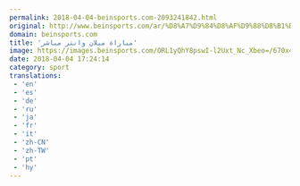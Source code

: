 ```yaml
---
permalink: 2018-04-04-beinsports.com-2093241842.html
original: http://www.beinsports.com/ar/%D8%A7%D9%84%D8%AF%D9%88%D8%B1%D9%8A-%D8%A7%D9%84%D8%A5%D9%8A%D8%B7%D8%A7%D9%84%D9%8A/video/%D9%85%D8%A8%D8%A7%D8%B1%D8%A7%D8%A9-%D9%85%D9%8A%D9%84%D8%A7%D9%86-%D9%88%D8%A7%D9%86%D8%AA%D8%B1-%D9%85%D8%A8%D8%A7%D8%B4%D8%B1/805225
domain: beinsports.com
title: 'مباراة ميلان وانتر مباشر'
image: https://images.beinsports.com/ORL1yQhY8pswI-l2Uxt_Nc_Xbeo=/670x424/smart/filters:watermark(https://assets.beinsports.com/picto-play.png,285,162,0)/1795387-2018-04-04T171657Z_1314291087_RC1562BA6D50_RTRMADP_3_SOCCER-ITALY-MIL-INT.JPG
date: 2018-04-04 17:24:14
category: sport
translations: 
 - 'en'
 - 'es'
 - 'de'
 - 'ru'
 - 'ja'
 - 'fr'
 - 'it'
 - 'zh-CN'
 - 'zh-TW'
 - 'pt'
 - 'hy'
---
```


